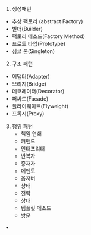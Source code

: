 1) 생성패턴
  - 추상 팩토리 (abstract Factory)
  - 빌더(Builder)
  - 팩토리 메소드(Factory Method)
  - 프로토 타입(Prototype)
  - 싱글 톤(Singleton)
  
  2) 구조 패턴
 - 어댑터(Adapter)
 - 브리지(Bridge)
 - 데코레이터(Decorator)
 - 퍼싸드(Facade)
 - 플라이웨이트(Flyweight)
 - 프록시(Proxy)
   

3)  행위 패턴
    - 책임 연쇄
    - 커맨드
    - 인터프리터
    - 반복자
    - 중재자
    - 메멘토
    - 옵저버
    - 상태
    - 전략
    - 상태
    - 템플릿 메소드
    - 방문
 -